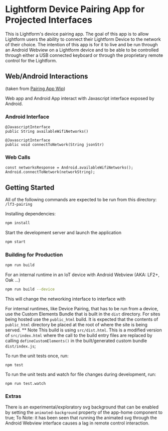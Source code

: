 # Lightform Device Pairing App for Projected Interfaces

This is Lightform's device pairing app.  The goal of this app is to allow Lightform users the ability to connect their Lightform Device to the network of their choice.
The intention of this app is for it to live and be run through an Android Webview on a Lightform device and to be able to be controlled through either a USB connected keyboard or through the proprietary remote control for the Lightform.

## Web/Android Interactions 
(taken from [Pairing App Wip](https://www.notion.so/lightform/Pairing-App-WIP-e136e4cee3ca47b3941bf3e25b5428d2))

Web app and Android App interact with Javascript interface exposed by Android.

### Android Interface

```
@JavascriptInterface
public String availableWifiNetworks()   

@JavascriptInterface
public void connectToNetwork(String jsonStr)
```

### Web Calls

```
const networksResponse = Android.availableWifiNetworks();
Android.connectToNetwork(networkString);
```

## Getting Started
All of the following commands are expected to be run from this directory: `/lf3-pairing`

Installing dependencies:

```bash
npm install
```

Start the development server and launch the application

```bash
npm start
```

### Building for Production
```bash
npm run build
```

For an internal runtime in an IoT device with Android Webview (AKA: LF2+, Oak ...)

```bash
npm run build --device
```
This will change the networking interface to interface with 

For internal runtimes, like Device Pairing, that has to be run from a device, use the Custom Elements Bundle that is built in the `dist` directory.  For sites being hosted use the `public_html` build.  It is expected that the contents of `public_html` directory be placed at the root of where the site is being served.
** Note This build is using `src/dist.html`.  This is a modified version of `src/index.html` where the call to the build entry files are replaced by calling `defineCustomElements()` in the built/generated custom bundle `dist/index.js`;


To run the unit tests once, run:

```
npm test
```

To run the unit tests and watch for file changes during development, run:

```
npm run test.watch
```


### Extras
There is an experimental/exploratory svg background that can be enabled by setting the `animated-background` property of the app-home component to true;
To Note: it has been seen that running the animated svg through the Android Webview interface causes a lag in remote control interaction.




